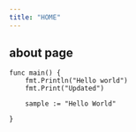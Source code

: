 ```yaml
---
title: "HOME"
---
```


## about page 

```golang
func main() {
    fmt.Println("Hello world")
    fmt.Print("Updated")

    sample := "Hello World"

}
```


